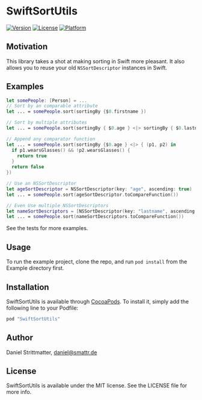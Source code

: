 # SwiftSortUtils

[![Version](https://img.shields.io/cocoapods/v/SwiftSortUtils.svg?style=flat)](http://cocoapods.org/pods/SwiftSortUtils)
[![License](https://img.shields.io/cocoapods/l/SwiftSortUtils.svg?style=flat)](http://cocoapods.org/pods/SwiftSortUtils)
[![Platform](https://img.shields.io/cocoapods/p/SwiftSortUtils.svg?style=flat)](http://cocoapods.org/pods/SwiftSortUtils)

## Motivation

This library takes a shot at making sorting in Swift more pleasant. It also allows you to reuse your old `NSSortDescriptor` instances in Swift.

## Examples

```swift
let somePeople: [Person] = ...
// Sort by an comparable attribute
let ... = somePeople.sort(sortingBy {$0.firstname })

// Sort by multiple attributes
let ... = somePeople.sort(sortingBy { $0.age } <|> sortingBy { $0.lastname } <|> sortingBy { $0.firstname })

// Append any comparator function
let ... = somePeople.sort(sortingBy {$0.age } <|> { (p1, p2) in
  if p1.wearsGlasses() && !p2.wearsGlasses() {
    return true
  }
  return false
})

// Use an NSSortDescriptor
let ageSortDescriptor = NSSortDescriptor(key: "age", ascending: true)
let ... = somePeople.sort(ageSortDescriptor.toCompareFunction())

// Even Use multiple NSSortDescriptors
let nameSortDescriptors = [NSSortDescriptor(key: "lastname", ascending: true), NSSortDescriptor(key: "firstname", ascending: true)]
let ... = somePeople.sort(nameSortDescriptors.toCompareFunction())
```

See the tests for more examples.

## Usage

To run the example project, clone the repo, and run `pod install` from the Example directory first.

## Installation

SwiftSortUtils is available through [CocoaPods](http://cocoapods.org). To install
it, simply add the following line to your Podfile:

```ruby
pod "SwiftSortUtils"
```

## Author

Daniel Strittmatter, daniel@smattr.de

## License

SwiftSortUtils is available under the MIT license. See the LICENSE file for more info.
